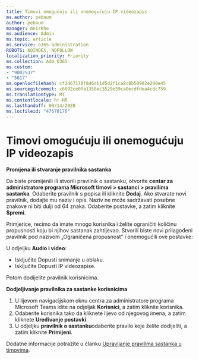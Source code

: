 ```yaml
---
title: Timovi omogućuju ili onemogućuju IP videozapis
ms.author: pebaum
author: pebaum
manager: mnirkhe
ms.audience: Admin
ms.topic: article
ms.service: o365-administration
ROBOTS: NOINDEX, NOFOLLOW
localization_priority: Priority
ms.collection: Adm_O365
ms.custom:
- "9002537"
- "5617"
ms.openlocfilehash: cf2d67170f846db1d5d2f1ca8c8b50902e200e45
ms.sourcegitcommit: c6692ce0fa1358ec3529e59ca0ecdfdea4cdc759
ms.translationtype: MT
ms.contentlocale: hr-HR
ms.lasthandoff: 09/14/2020
ms.locfileid: "47670176"
---
```

# <a name="teams-allow-or-disable-ip-video"></a>Timovi omogućuju ili onemogućuju IP videozapis

**Promjena ili stvaranje pravilnika sastanka**

Da biste promijenili ili stvorili pravilnik o sastanku, otvorite **centar za administratore programa Microsoft timovi > sastanci > pravilima sastanka**. Odaberite pravilnik s popisa ili kliknite **Dodaj**. Ako stvarate novi pravilnik, dodajte mu naziv i opis. Naziv ne može sadržavati posebne znakove ni biti dulji od 64 znaka. Odaberite postavke, a zatim kliknite **Spremi**.

Primjerice, recimo da imate mnogo korisnika i želite ograničiti količinu propusnosti koju bi njihov sastanak zahtijevao. Stvorili biste novi prilagođeni pravilnik pod nazivom „Ograničena propusnost” i onemogućili ove postavke:

U odjeljku **Audio i video**:

- Isključite Dopusti snimanje u oblaku.
- Isključite Dopusti IP videozapise.

Potom dodijelite pravilnik korisnicima.

**Dodjeljivanje pravilnika za sastanke korisnicima**

1. U lijevom navigacijskom oknu centra za administratore programa Microsoft Teams idite na odjeljak **Korisnici**, a zatim kliknite korisnika.
2. Odaberite korisnika tako da kliknete lijevo od njegovog imena, a zatim kliknete **Uređivanje postavki**.
3. U odjeljku **pravilnik o sastanku**odaberite pravilo koje želite dodijeliti, a zatim kliknite **Primijeni**.

Dodatne informacije potražite u članku [Upravljanje pravilima sastanka u timovima](https://docs.microsoft.com/microsoftteams/meeting-policies-in-teams).
